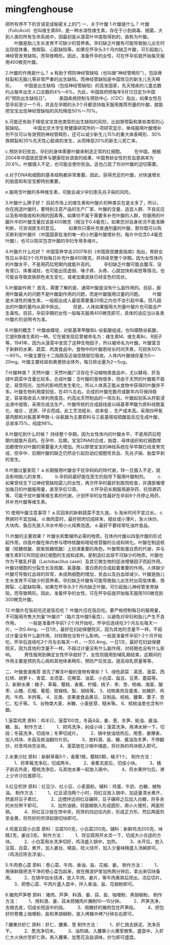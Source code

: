 # mingfenghouse
把所有停不下的言语变成秘密关上的门
一、关于叶酸
1.叶酸是什么？
叶酸（FolicAcid）也叫维生素B9，是一种水溶性维生素，存在于小到病毒、细菌，大到人类的所有生命系统中，因最初是从菠菜叶中提取得到的，故称为叶酸。
　　叶酸是胎儿生长发育不可缺少的营养素。孕妇缺乏叶酸有可能导致胎儿出生时出现低体重、唇腭裂、心脏缺陷等。如果在怀孕头3个月内缺乏叶酸，可引起胎儿神经管发育缺陷，而导致畸形。因此，准备怀孕的女性，可在怀孕前就开始每天服用400微克叶酸。

2.叶酸的作用是什么？
a.有助于预防神经管缺陷（也叫做“神经管畸形”），包括脊柱裂和无脑儿等非常严重的出生缺陷。而神经管缺陷是中国常见的新生儿先天畸形。
　　中国是出生缺陷（包括神经管缺陷）的高发国家，先天残疾的儿童总数约占每年出生人口总数的4%～6%。为此，中国政府把每年9月12日定为中国的“预防出生缺陷日”。
　　美国疾病控制与预防中心（CDC）指出，如果女性在受孕前至少一个月，并且在孕期的头3个月都坚持每天服用推荐剂量的叶酸，就能把宝宝出现神经管缺陷的风险降低50%～70%。

b.可能还有助于降低宝宝其他类型的出生缺陷的风险，比如唇颚裂和某些类型的心脏缺陷。
　　中国北京大学生育健康研究所的一项研究显示，单纯服用叶酸增补剂不仅可以有效预防神经管畸形，还可以减少新生儿15%的重大体表畸形、30%唇腭裂和35%先天性心脏病的发生，从而降低20%的新生儿死亡率。

c.预防孕妇贫血，孕妇的身体需要叶酸来制造正常的红细胞。
　　在中国，根据2004年中国居民营养与健康现状调查的结果，中国育龄女性的贫血患病率为20.6%。叶酸摄入不足，也可能会使你贫血。这也凸现了你对叶酸的迫切需要。

d.对于DNA和细胞的基本结构都非常重要。因此，获得充足的叶酸，对快速增长的胎盘和和宝宝都特别重要。

e.服用含叶酸的多种维生素，可能会减少孕妇患先兆子痫的风险。

3.叶酸什么牌子好？
目前市场上的维生素和叶酸片的种类实在是太多了，所以，你在挑选叶酸时，要特别注意产品的生产厂家、叶酸的含量、适宜人群、不良反应以及影响吸收和利用的因素等。如果你不属于需要多补充叶酸的人群，你服用的叶酸片中的叶酸含量应该是400微克（相当于0.4毫克）。如果您对自身状况不能准确判断，可咨询医生的意见。
　　如果你只需补充普通剂量的叶酸，那你既可以购买斯利安叶酸片（中国国家批准的唯一的小剂量叶酸增补剂，每片中仅含0.4毫克叶酸），也可以购买包含叶酸的孕妇专用多维片。

4.叶酸片什么吃好？
中国营养学会2007年的《中国居民膳食指南》指出，育龄女性应从孕前3个月开始每日补充叶酸400微克，并持续至整个孕期。因为女性体内的叶酸水平，不是用药后短期内就能升高的。
　　孕妇缺乏叶酸可能会腹泻、没有胃口、体重减轻，也可能出现虚弱、嗓子疼、头疼、心跳加快和易怒等情况。也可能会导致皮肤颜色发生变化，或者加重皮肤已经变色的现状。

5.叶酸副作用？
首先，需要了解的是，通常叶酸是没有什么副作用的。目前，服用叶酸最大的问题不是叶酸副作用的问题，而是叶酸服用过量的问题。
　　叶酸是水溶性的维生素，一般超出成人最低需要量20倍之内也不会引起中毒。但凡超出的叶酸的量均从尿中排出。
　　但是，人体如果服用大剂量叶酸片也可能会产生毒性。目前，孕前孕期的女性一般每天服用400微克即可，具体的话应当以各类叶酸片的说明书为准。

6.叶酸的概念？
叶酸由蝶啶、对氨基苯甲酸和L-谷氨酸组成，也叫蝶酰谷氨酸，它是B族维生素的一种。它在被发现后曾被命名为：维生素M、维生素Bc、R因子等，1941年，因为从菠菜中发现了这种生物因子，所以被命名为叶酸。叶酸富含于新鲜的水果、蔬菜、肉类食品中。食物中的叶酸若经长时间烹煮，可损失50%～90%。叶酸主要在十二指肠及近端空肠部位吸收。人体内叶酸储存量为5～20mg。叶酸主要经尿和粪便排出体外，每日排出量为2～5ug。

7.叶酸种类？
天然叶酸：天然叶酸广泛存在于动植物类食品中，尤以酵母、肝及绿叶蔬菜中含量比较多。合成叶酸：含叶酸的食物很多，但由于天然的叶酸极不稳定，易受阳光、加热的影响而发生氧化，所以人体真正能从食物中获得的叶酸并不多。叶酸生物利用度较低，在45%左右。合成的叶酸在数月或数年内可保持稳定，容易吸收且人体利用度高，约高出天然制品的一倍左右。叶酸起初系从肝脏浸出液中提取，采用合成法生产。叶酸传统的合成路线是以硝基苯甲酸为原料经酰氯化、缩合 、还原、环合而成。此工艺流程长、收率低 、生产成本高。采用四甲氧基丙醇和对氨基苯甲酰-L-谷氨酸为主要原料与三氨基嘧啶硫酸盐反应生成叶酸，总收率75%，纯度98%。

8.叶酸吃到什么时候？
持续整个孕期。因为女性体内的叶酸水平，不是用药后短期内就能升高的。在孕中、后期，宝宝DNA的合成，胎盘、母体组织和红细胞增加都使你对叶酸的需要量大大增加。所以即使宝宝的神经系统在孕早期已经发育完成，但孕中、后期叶酸的缺乏仍然会引起巨幼红细胞性贫血、先兆子痫、胎盘早剥的发生。

9.叶酸过量表现？
a.长期服用叶酸会干扰孕妈妈的锌代谢，锌一旦摄入不足，就会影响胎儿的发育。
　　b.孕妈妈最好能在医生的指导下服用叶酸制剂。
　　c.如果曾经生下过神经管缺陷婴儿的女性，再次怀孕时最好到医院检查，并遵医嘱增加每日的叶酸服用量，直至孕后12周。
　　d.怀孕前长期服用避孕药、抗惊厥药等，可能干扰叶酸等维生素的代谢。计划怀孕的女性最好在孕前6个月停止用药，并补充叶酸等维生素。

10.使用叶酸注意事项？
a.买回来的新鲜蔬菜不宜久放。
b.淘米时间不宜过长。
c.熬粥时不宜加碱。
d.做肉菜时，最好把肉切成碎末、细丝或小薄片，急火快炒。大块肉、鱼应先放入冷水中用小火炖煮烧透。
e.最好不要经常吃油炸食品。

11.叶酸的主要效果？
叶酸长和繁殖所必需的物质。在体内叶酸以四氢叶酸的形式起作用，四氢叶酸在体内参与嘌呤核酸和嘧啶核苷酸的合成和转化。叶酸在制造核酸（核糖核酸、脱氧核糖核酸）上扮演重要的角色。叶酸帮助蛋白质的代谢，并与维生素B12共同促进红细胞的生成和成熟，是制造红血球不可缺少的物质。叶酸也作为干酪乳杆菌（Lactobacillus casei）及其它微生物的促进增殖因子而起作用。
叶酸对细胞的分裂生长及核酸、氨基酸、蛋白质的合成起着重要的作用。人体缺少叶酸可导致红血球的异常，未成熟细胞的增加，贫血以及白血球减少。叶酸是胎儿生长发育不可缺少的营养素。孕妇缺乏叶酸有可能导致胎儿出生时出现低体重、唇腭裂、心脏缺陷等。如果在怀孕头3个月内缺乏叶酸，可引起胎儿神经管发育缺陷，而导致畸形。因此，准备怀孕的女性，可在怀孕前就开始每天服用100微克到300微克叶酸。

12.叶酸片在饭前吃还是饭后吃？
叶酸片应在饭后吃。要严格控制每日的服用量，不可服用市售大剂量“叶酸片”（每片含叶酸5毫克），以避免对孕妇和胎儿产生不良作用。
　　一般是准备怀孕前1-2个月开始吃，怀孕后连续吃3个月左右每天一片，一次0.4mg，一日1次，最好在妇幼保健院买，因为其他的含量不一样。不超过计量没有什么副作用，对经期也没有什么影响。一般是准备怀孕前1-2个月开始吃，怀孕后连续吃3个月左右每天一片，一次0.4mg，一日1次，最好在妇幼保健院买，因为其他的含量不一样。不超过计量没有什么副作用，对经期也没有什么影响。
　　男性服用到确定女性怀孕就好了，女性则服用到哺乳期结束，这期间的作用主要是预防先心病和其他体表畸形，预防产后贫血，提高母乳质量等等。

二、叶酸食谱推荐
首先了解含叶酸的食物有哪些？
1、绿色蔬菜：莴苣、菠菜、西红柿、胡萝卜、青菜、龙须菜、花椰菜、油菜、小白菜、扁豆、豆荚、蘑菇等。
2、新鲜水果：橘子、草莓、樱桃、香蕉、柠檬、桃子、李、杏、杨梅、海棠、酸枣、山楂、石榴、葡萄、猕猴桃、梨、胡桃等。
3、动物禽肉及蛋类，如猪肝、鸡肉、牛肉、羊肉等。
4、豆类、坚果类食品黄豆、豆制品、核桃、腰果、栗子、杏仁、松子等。
5、谷物类大麦、米糠、小麦胚芽、糙米等。
6、核桃油里也含有叶酸。

1.菠菜鸡煲
原料：鸡半只，菠菜100克，冬菇4朵，姜、葱、冬笋，蚝油、酱油、糖、盐。
制作方法：
　　1、把鸡洗净，剁成小块；菠菜洗净，用沸水焯一下，切段；冬菇洗净，切成块；冬笋切成片。
　　2、锅中放油烧热后，用葱、姜爆香，加入鸡块、冬菇及蚝油翻炒片刻。
　　3、放料酒、盐、糖、酱油及冬笋，不停翻炒，炒至鸡块完全熟。
　　4、菠菜放在沙锅中铺底，将炒熟的鸡块倒入即可。

2.水果沙拉
原料：新鲜草莓5个，香蕉1根，樱桃5颗，橘子1个。
制作方法：
　　1、将草莓洗净后，切成两半。
　　2、香蕉去皮后，切成小块。
　　3、橘子剥去外皮，樱桃洗净后，与其他水果一起放入碗中。
　　4、将水果拌匀后，淋上少许沙拉酱即可。

3.红豆煎饼
原料：红豆沙、红小豆、小麦面粉。辅料：鸡蛋、牛奶、白糖、植物油。
制作方法：
　　1、红豆浸泡两个小时，将红豆放入锅中，加适量清水煮开，然直将豆子煮烂。
　　2、边搅拌边将红豆碾碎，豆子碾碎之后加入白糖，将多余的水份熬干即可。
　　3、加热油锅，将面糊倒入形成圆形，用小火慢煎，两面煎熟。
　　4、将红豆沙放在饼中央，将饼的四边往内折，形成正方形，然后两面煎至金黄，将煎好的煎饼起锅切块即可。

4.鸡蛋豆腐小白菜
 原料：豆腐100克，小白菜250克。辅料：新鲜鸡汤200克，味精2克，姜丝3克。
制作方法：
　　1、将豆腐用开水烫一下，切成大小合适的方块。
　　2、小白菜用水洗净切好，鸡汤盛入锅中，加热。
　　3、水开后，放入豆腐、白菜，煮开，加入姜丝、精盐，旺火烧开，加入少量味精盛入汤碗即可。（鸡汤应除去浮油）。

5.牛肉卷心菜
原料：卷心菜、牛肉、香油、盐、花椒、姜。
制作方法：
　　1、用保鲜膜把洗干净的卷心菜包起来，放在微波炉里加热两分钟后，拿出来切块备用。
　　2、在锅中加水烧沸，放入牛肉、姜片，等牛肉煮熟后捞出，凉后切片。
　　3、把卷心菜、牛肉片盛入盘中，拌入香油、盐、花椒粉即可。

6.猪肉芦笋卷
原料：猪肉、芦笋、料酒、姜、蒜、盐、咖喱粉、黑胡椒粉。
制作方法：
　　1、用料酒、姜、蒜末把猪肉片腌制10—15分钟。
　　2、芦笋洗净，去根去皮，切成长短适中的段。
　　3、用腌好的猪肉包住芦笋段。
　　4、把包好的卷撒上咖喱粉、盐和黑胡椒粉，放入烤箱中烤7分钟左右即可。

7.腰果炒虾仁
原料：虾仁、腰果、葱
制作方法：
　　1、虾仁挑去肠泥，洗净沥干。
　　2、葱洗净切末。
　　3、油热锅，入腰果小火爆至微焦，盛盘中，入虾仁大火快炒至虾仁熟，再入腰果、加葱花及盐调味，炒匀即可盛盘。
